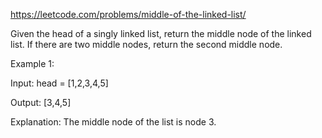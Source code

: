 https://leetcode.com/problems/middle-of-the-linked-list/

Given the head of a singly linked list, return the middle node of the linked list.
If there are two middle nodes, return the second middle node.

Example 1:

Input: head = [1,2,3,4,5]

Output: [3,4,5]

Explanation: The middle node of the list is node 3.